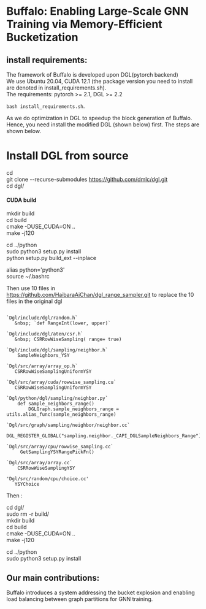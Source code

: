 # Buffalo: Enabling Large-Scale GNN Training via Memory-Efficient Bucketization   



## install requirements:
 The framework of Buffalo is developed upon DGL(pytorch backend)  
 We use Ubuntu 20.04, CUDA 12.1 (the package version you need to install are denoted in install_requirements.sh).  
 The requirements:  pytorch >= 2.1, DGL >= 2.2   


`bash install_requirements.sh`.  


<!-- ###image `ubuntu_22.04_CUDA12.1_py3.10_DGL_source_modified_sampler` use the modified dgl sampler      ### -->
  
As we do optimization in DGL to speedup the block generation of Buffalo. Hence, you need install the modified DGL (shown below) first. The steps are shown below.
 <!-- Or you can run the evalutaion in the node we provied which installed modified DGL and all requirements. 
`ssh -i passwd.key cc@192.5.87.75`   
the `passwd.key` file is located in the folder `pytorch/`. If you have trouble accessing the node, you can contact `syang127@ucmerced.edu` directly. -->
    
  
# Install DGL from source
cd  
git clone --recurse-submodules https://github.com/dmlc/dgl.git  
cd dgl/  
<!-- du -h      
#### it's about 1.1GB    -->


#### CUDA build  
mkdir build  
cd build  
cmake -DUSE_CUDA=ON ..  
make -j120  

cd ../python  
sudo python3 setup.py install  
python setup.py build_ext --inplace  

alias python='python3'  
source ~/.bashrc  

Then use 10 files in https://github.com/HaibaraAiChan/dgl_range_sampler.git to replace the 
10 files in the original dgl    
~~~

`Dgl/include/dgl/random.h​`  
   &nbsp; `def RangeInt(lower, upper)​`

`Dgl/include/dgl/aten/csr.h​`   
   &nbsp; CSRRowWiseSampling( range= true)​  

`Dgl/include/dgl/sampling/neighbor.h​`    
    SampleNeighbors_YSY​  

`Dgl/src/array/array_op.h​​`   
   CSRRowWiseSamplingUniformYSY​  

`Dgl/src/array/cuda/rowwise_sampling.cu​`   
   CSRRowWiseSamplingUniformYSY​

`Dgl/python/dgl/sampling/neighbor.py​`   
    def sample_neighbors_range()​    
        DGLGraph.sample_neighbors_range = utils.alias_func(sample_neighbors_range)​

`Dgl/src/graph/sampling/neighbor/neighbor.cc​`   
     DGL_REGISTER_GLOBAL("sampling.neighbor._CAPI_DGLSampleNeighbors_Range")​

`Dgl/src/array/cpu/rowwise_sampling.cc​`   
     GetSamplingYSYRangePickFn()​

`Dgl/src/array/array.cc​`     
    CSRRowWiseSamplingYSY​      

​'Dgl/src/random/cpu/choice.cc'    ​
   YSYChoice​
~~~
Then :    

cd dgl/   
sudo rm -r build/   
mkdir build   
cd build   
cmake -DUSE_CUDA=ON ..  
make -j120   

cd ../python   
sudo python3 setup.py install   

## Our main contributions:   
Buffalo introduces a system addressing the bucket explosion and enabling load balancing between graph partitions for GNN training.  






<!-- Buffalo provides bucket-level partitioning and scheduling algorithm.    -->
 
<!-- The overall time complexity of Buffalo’s algorithm (algorithm 3 in the paper)can be summarized as follows:  

### Overall Complexity  
The algorithm's time complexity is:  
**$$O(D + K_{max} \cdot (S + G + M))$$**  

### Components:  
- **$$D$$**: Time for degree bucketing, calculated as **$$O(V + E)$$** (where $$V$$ is nodes and $$E$$ is edges).  
- **$$K_{max}$$**: Maximum number of partitions (micro-batches).  
- **$$S$$**: Time for splitting buckets, **$$O(b)$$**. $$b$$ is the number of output nodes in the bucket to be split.  
- **$$G$$**: Time for balancing memory, calculated as **$$O(n \cdot W)$$** (where $$n$$ is buckets and $$W$$ is memory capacity).  
- **$$M$$**: Time for generating micro-batches, which includes:  
  -  **Parallel Processing**: Can reduce time to **$$O(d)$$** if operations are parallelized. $$d$$ is the degree of center nodes.  



  -->
